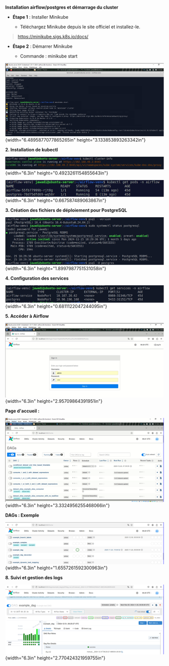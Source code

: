 **Installation airflow/postgres et démarrage du cluster**

-   **Étape 1** : Installer Minikube

    -   Téléchargez Minikube depuis le site officiel et installez-le.

> https://minikube.sigs.k8s.io/docs/

-   **Étape 2** : Démarrer Minikube

    -   Commande : minikube start

![](./images/media/image1.png){width="6.4895877077865265in"
height="3.133853893263342in"}

**2. Installation de kubectl**

![](./images/media/image2.png){width="6.3in"
height="0.4923261154855643in"}

![](./images/media/image3.png){width="6.3in"
height="0.667587489063867in"}

**3. Création des fichiers de déploiement pour PostgreSQL**

![](./images/media/image4.png){width="6.3in"
height="1.8997987751531058in"}

**4. Configuration des services**

![](./images/media/image5.png){width="6.3in"
height="0.6811122047244095in"}

**5. Accéder à Airflow**

![](./images/media/image6.png){width="6.3in"
height="2.95709864391951in"}

**Page d'accueil :**

![](./images/media/image7.png){width="6.3in"
height="3.3324956255468066in"}

**DAGs : Exemple**

![](./images/media/image8.png){width="6.3in"
height="1.6557261592300963in"}

**8. Suivi et gestion des logs**

![](./images/media/image9.png){width="6.3in"
height="2.770424321959755in"}
